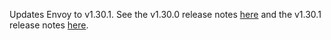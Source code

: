 Updates Envoy to v1.30.1. See the v1.30.0 release notes [here](https://www.envoyproxy.io/docs/envoy/v1.30.1/version_history/v1.30/v1.30.0) and the v1.30.1 release notes [here](https://www.envoyproxy.io/docs/envoy/v1.30.1/version_history/v1.30/v1.30.1).
